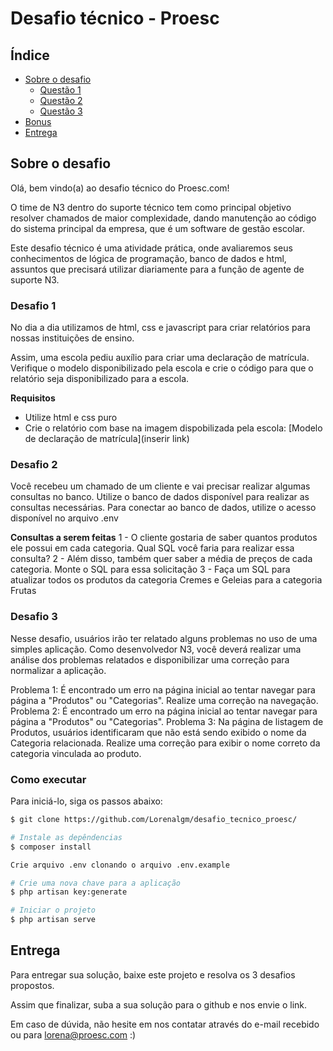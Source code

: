 # Desafio técnico - Proesc


## Índice

- [Sobre o desafio](#sobre-o-desafio)
  - [Questão 1](#questao-1)
  - [Questão 2](#questao-2)
  - [Questão 3](#questao-3)
- [Bonus](#bonus)
- [Entrega](#entrega)

## Sobre o desafio

Olá, bem vindo(a) ao desafio técnico do Proesc.com! 

O time de N3 dentro do suporte técnico tem como principal objetivo resolver chamados de maior complexidade, dando manutenção ao código do sistema principal da empresa, que é um software de gestão escolar.

Este desafio técnico é uma atividade prática, onde avaliaremos seus conhecimentos de lógica de programação, banco de dados e html, assuntos que precisará utilizar diariamente para a função de agente de suporte N3.

### Desafio 1
No dia a dia utilizamos de html, css e javascript para criar relatórios para nossas instituições de ensino. 

Assim, uma escola pediu auxílio para criar uma declaração de matrícula. Verifique o modelo disponibilizado pela escola e crie o código para que o relatório seja disponibilizado para a escola.

 **Requisitos**
- Utilize html e css puro
- Crie o relatório com base na imagem dispobilizada pela escola: [Modelo de declaração de matrícula](inserir link)


### Desafio 2
Você recebeu um chamado de um cliente e vai precisar realizar algumas consultas no banco. Utilize o banco de dados disponível para realizar as consultas necessárias. Para conectar ao banco de dados, utilize o acesso disponível no arquivo .env

**Consultas a serem feitas**
1 - O cliente gostaria de saber quantos produtos ele possui em cada categoria. Qual SQL você faria para realizar essa consulta?
2 - Além disso, também quer saber a média de preços de cada categoria. Monte o SQL para essa solicitação
3 - Faça um SQL para atualizar todos os produtos da categoria Cremes e Geleias para a categoria Frutas

### Desafio 3

Nesse desafio, usuários irão ter relatado alguns problemas no uso de uma simples aplicação.
Como desenvolvedor N3, você deverá realizar uma análise dos problemas relatados e disponibilizar uma correção para normalizar a aplicação.

Problema 1: É encontrado um erro na página inicial ao tentar navegar para página a "Produtos" ou "Categorias". Realize uma correção na navegação.
Problema 2: É encontrado um erro na página inicial ao tentar navegar para página a "Produtos" ou "Categorias". 
Problema 3: Na página de listagem de Produtos, usuários identificaram que não está sendo exibido o nome da Categoria relacionada. Realize uma correção para exibir o nome correto da categoria vinculada ao produto.

### Como executar 

Para iniciá-lo, siga os passos abaixo:

```bash
$ git clone https://github.com/Lorenalgm/desafio_tecnico_proesc/
```

```bash
# Instale as depêndencias
$ composer install
```

```bash
Crie arquivo .env clonando o arquivo .env.example
```
```bash
# Crie uma nova chave para a aplicação
$ php artisan key:generate
```

```bash
# Iniciar o projeto
$ php artisan serve
```


## Entrega
Para entregar sua solução, baixe este projeto e resolva os 3 desafios propostos.

Assim que finalizar, suba a sua solução para o github e nos envie o link.

Em caso de dúvida, não hesite em nos contatar através do e-mail recebido ou para lorena@proesc.com :)
